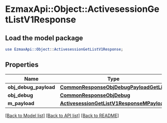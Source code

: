 # EzmaxApi::Object::ActivesessionGetListV1Response

## Load the model package
```perl
use EzmaxApi::Object::ActivesessionGetListV1Response;
```

## Properties
Name | Type | Description | Notes
------------ | ------------- | ------------- | -------------
**obj_debug_payload** | [**CommonResponseObjDebugPayloadGetList**](CommonResponseObjDebugPayloadGetList.md) |  | 
**obj_debug** | [**CommonResponseObjDebug**](CommonResponseObjDebug.md) |  | [optional] 
**m_payload** | [**ActivesessionGetListV1ResponseMPayload**](ActivesessionGetListV1ResponseMPayload.md) |  | 

[[Back to Model list]](../README.md#documentation-for-models) [[Back to API list]](../README.md#documentation-for-api-endpoints) [[Back to README]](../README.md)


